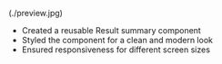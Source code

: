 (./preview.jpg)

- Created a reusable Result summary component
- Styled the component for a clean and modern look
- Ensured responsiveness for different screen sizes
